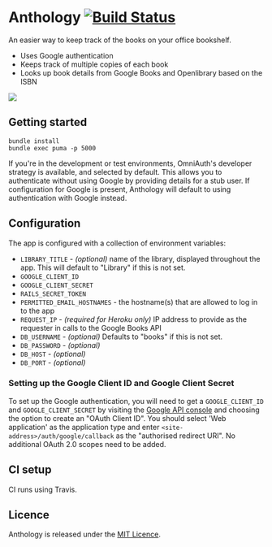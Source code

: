 # Anthology [![Build Status](https://travis-ci.org/issyl0/anthology.png?branch=master)](https://travis-ci.org/issyl0/anthology)

An easier way to keep track of the books on your office bookshelf.

* Uses Google authentication
* Keeps track of multiple copies of each book
* Looks up book details from Google Books and Openlibrary based on the ISBN

![](http://jordanhatch.github.com/anthology/img/screenshot.png)

## Getting started

    bundle install
    bundle exec puma -p 5000

If you're in the development or test environments, OmniAuth's developer strategy is available, and selected by default. This allows you to authenticate without using Google by providing details for a stub user. If configuration for Google is present, Anthology will default to using authentication with Google instead.

## Configuration

The app is configured with a collection of environment variables:

* `LIBRARY_TITLE` - _(optional)_ name of the library, displayed throughout the app. This will default to "Library" if
this is not set.
* `GOOGLE_CLIENT_ID`
* `GOOGLE_CLIENT_SECRET`
* `RAILS_SECRET_TOKEN`
* `PERMITTED_EMAIL_HOSTNAMES` - the hostname(s) that are allowed to log in to the app
* `REQUEST_IP` - _(required for Heroku only)_ IP address to provide as the requester in calls to the Google Books API
* `DB_USERNAME` - _(optional)_ Defaults to "books" if this is not set.
* `DB_PASSWORD` - _(optional)_
* `DB_HOST` - _(optional)_
* `DB_PORT` - _(optional)_

### Setting up the Google Client ID and Google Client Secret
To set up the Google authentication, you will need to get a `GOOGLE_CLIENT_ID` and `GOOGLE_CLIENT_SECRET` by visiting the [Google API console](https://code.google.com/apis/console/)
and choosing the option to create an "OAuth Client ID". You should select 'Web application' as the application type and enter `<site-address>/auth/google/callback` as the "authorised
redirect URI". No additional OAuth 2.0 scopes need to be added.

## CI setup

CI runs using Travis.

## Licence

Anthology is released under the [MIT Licence](http://www.opensource.org/licenses/MIT).
